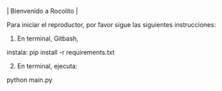 | Bienvenido a Rocolito |

Para iniciar el reproductor, por favor sigue las siguientes instrucciones:

1. En terminal, Gitbash,

instala: pip install -r requirements.txt

2. En terminal, ejecuta:

python main.py
